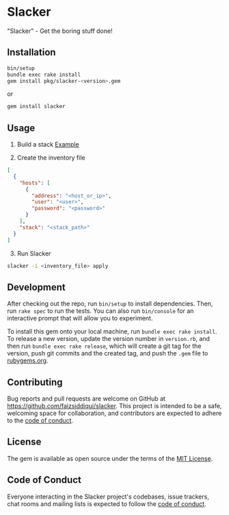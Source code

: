 # Slacker

"Slacker" - Get the boring stuff done!

## Installation

```bash
bin/setup
bundle exec rake install
gem install pkg/slacker-<version>.gem
```

or

```bash
gem install slacker
```

## Usage

1. Build a stack [Example](example-stack/README.md)

2. Create the inventory file

```json
[
  {
    "hosts": [
      {
        "address": "<host_or_ip>",
        "user": "<user>",
        "password": "<password>"
      }
    ],
    "stack": "<stack_path>"
  }
]
```

3. Run Slacker

```bash
slacker -i <inventory_file> apply
```

## Development

After checking out the repo, run `bin/setup` to install dependencies. Then, run `rake spec` to run the tests. You can also run `bin/console` for an interactive prompt that will allow you to experiment.

To install this gem onto your local machine, run `bundle exec rake install`. To release a new version, update the version number in `version.rb`, and then run `bundle exec rake release`, which will create a git tag for the version, push git commits and the created tag, and push the `.gem` file to [rubygems.org](https://rubygems.org).

## Contributing

Bug reports and pull requests are welcome on GitHub at https://github.com/faizsiddiqui/slacker. This project is intended to be a safe, welcoming space for collaboration, and contributors are expected to adhere to the [code of conduct](https://github.com/faizsiddiqui/slacker/blob/main/CODE_OF_CONDUCT.md).

## License

The gem is available as open source under the terms of the [MIT License](https://opensource.org/licenses/MIT).

## Code of Conduct

Everyone interacting in the Slacker project's codebases, issue trackers, chat rooms and mailing lists is expected to follow the [code of conduct](https://github.com/faizsiddiqui/slacker/blob/main/CODE_OF_CONDUCT.md).

